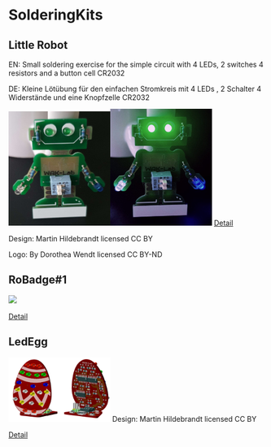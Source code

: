 # SolderingKits

## Little Robot
EN: Small soldering exercise for the simple circuit with 4 LEDs, 2 switches 4 resistors and a button cell CR2032

DE: Kleine Lötübung für den einfachen Stromkreis mit  4 LEDs , 2 Schalter 4 Widerstände und eine Knopfzelle CR2032

<img src="LittleRobot/pictures/RoboAus.jpg" width="200"><img src="LittleRobot/pictures/RoboEin.jpg" width="200">
[Detail](LittleRobot/Readme.md) 

Design: Martin Hildebrandt
licensed CC BY

Logo: By Dorothea Wendt
licensed CC BY-ND

## RoBadge#1
<img src="RoBadge#1/pictures/Ready.jpg" width="200">

[Detail](RoBadge#1/Readme.md) 

## LedEgg

<img src="LedEgg/pictures/egg.png" width="200">
Design: Martin Hildebrandt
licensed CC BY

[Detail](LedEgg/README.md) 

